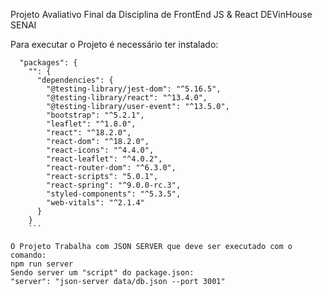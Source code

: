 Projeto Avaliativo Final da Disciplina de FrontEnd JS &amp; React DEVinHouse SENAI

Para executar o Projeto é necessário ter instalado:
```
  "packages": {
    "": {
      "dependencies": {
        "@testing-library/jest-dom": "^5.16.5",
        "@testing-library/react": "^13.4.0",
        "@testing-library/user-event": "^13.5.0",
        "bootstrap": "^5.2.1",
        "leaflet": "^1.8.0",
        "react": "^18.2.0",
        "react-dom": "^18.2.0",
        "react-icons": "^4.4.0",
        "react-leaflet": "^4.0.2",
        "react-router-dom": "^6.3.0",
        "react-scripts": "5.0.1",
        "react-spring": "^9.0.0-rc.3",
        "styled-components": "^5.3.5",
        "web-vitals": "^2.1.4"
      }
    }
    ```
    
O Projeto Trabalha com JSON SERVER que deve ser executado com o comando:
npm run server
Sendo server um "script" do package.json:
"server": "json-server data/db.json --port 3001"
